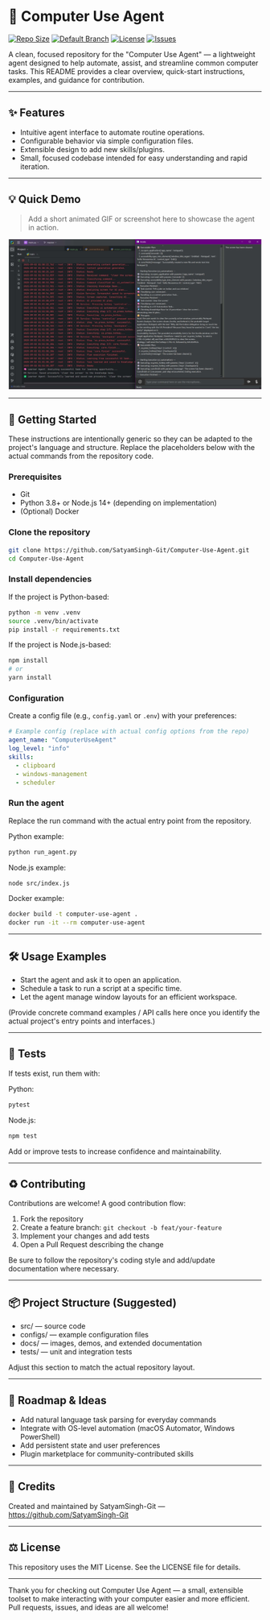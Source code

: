 # 🚀 Computer Use Agent

[![Repo Size](https://img.shields.io/badge/size-~182B-blue)](https://github.com/SatyamSingh-Git/Computer-Use-Agent)
[![Default Branch](https://img.shields.io/badge/branch-master-blueviolet)](https://github.com/SatyamSingh-Git/Computer-Use-Agent/tree/master)
[![License](https://img.shields.io/badge/license-MIT-lightgrey)](#license)
[![Issues](https://img.shields.io/badge/issues-welcome-brightgreen)](https://github.com/SatyamSingh-Git/Computer-Use-Agent/issues)

A clean, focused repository for the "Computer Use Agent" — a lightweight agent designed to help automate, assist, and streamline common computer tasks. This README provides a clear overview, quick-start instructions, examples, and guidance for contribution.

---

## ✨ Features

- Intuitive agent interface to automate routine operations.
- Configurable behavior via simple configuration files.
- Extensible design to add new skills/plugins.
- Small, focused codebase intended for easy understanding and rapid iteration.

---

## 💡 Quick Demo

> Add a short animated GIF or screenshot here to showcase the agent in action.

![demo-placeholder](docs/demo-placeholder.png)

---

## 🧭 Getting Started

These instructions are intentionally generic so they can be adapted to the project's language and structure. Replace the placeholders below with the actual commands from the repository code.

### Prerequisites

- Git
- Python 3.8+ or Node.js 14+ (depending on implementation)
- (Optional) Docker

### Clone the repository

```bash
git clone https://github.com/SatyamSingh-Git/Computer-Use-Agent.git
cd Computer-Use-Agent
```

### Install dependencies

If the project is Python-based:
```bash
python -m venv .venv
source .venv/bin/activate
pip install -r requirements.txt
```

If the project is Node.js-based:
```bash
npm install
# or
yarn install
```

### Configuration

Create a config file (e.g., `config.yaml` or `.env`) with your preferences:

```yaml
# Example config (replace with actual config options from the repo)
agent_name: "ComputerUseAgent"
log_level: "info"
skills:
  - clipboard
  - windows-management
  - scheduler
```

### Run the agent

Replace the run command with the actual entry point from the repository.

Python example:
```bash
python run_agent.py
```

Node.js example:
```bash
node src/index.js
```

Docker example:
```bash
docker build -t computer-use-agent .
docker run -it --rm computer-use-agent
```

---

## 🛠️ Usage Examples

- Start the agent and ask it to open an application.
- Schedule a task to run a script at a specific time.
- Let the agent manage window layouts for an efficient workspace.

(Provide concrete command examples / API calls here once you identify the actual project's entry points and interfaces.)

---

## 🧪 Tests

If tests exist, run them with:

Python:
```bash
pytest
```

Node.js:
```bash
npm test
```

Add or improve tests to increase confidence and maintainability.

---

## ♻️ Contributing

Contributions are welcome! A good contribution flow:

1. Fork the repository
2. Create a feature branch: `git checkout -b feat/your-feature`
3. Implement your changes and add tests
4. Open a Pull Request describing the change

Be sure to follow the repository's coding style and add/update documentation where necessary.

---

## 📦 Project Structure (Suggested)

- src/ — source code
- configs/ — example configuration files
- docs/ — images, demos, and extended documentation
- tests/ — unit and integration tests

Adjust this section to match the actual repository layout.

---

## 📝 Roadmap & Ideas

- Add natural language task parsing for everyday commands
- Integrate with OS-level automation (macOS Automator, Windows PowerShell)
- Add persistent state and user preferences
- Plugin marketplace for community-contributed skills

---

## 🤝 Credits

Created and maintained by SatyamSingh-Git — https://github.com/SatyamSingh-Git

---

## ⚖️ License

This repository uses the MIT License. See the LICENSE file for details.

---

Thank you for checking out Computer Use Agent — a small, extensible toolset to make interacting with your computer easier and more efficient. Pull requests, issues, and ideas are all welcome!
